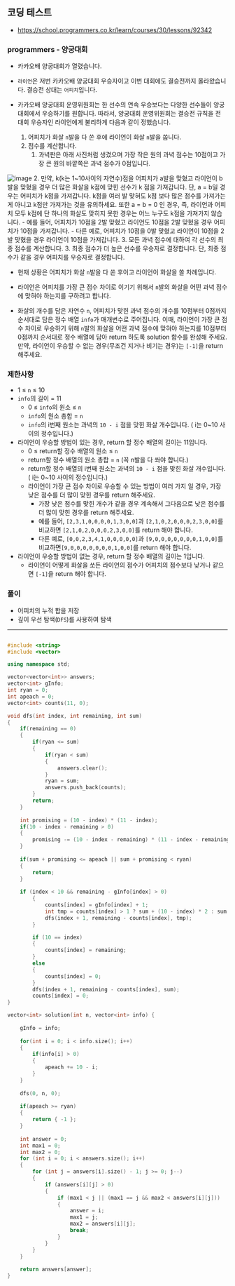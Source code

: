 ## 코딩 테스트
- https://school.programmers.co.kr/learn/courses/30/lessons/92342

### programmers - 양궁대회

- 카카오배 양궁대회가 열렸습니다.
- `라이언`은 저번 카카오배 양궁대회 우승자이고 이번 대회에도 결승전까지 올라왔습니다. 결승전 상대는 `어피치`입니다.
- 카카오배 양궁대회 운영위원회는 한 선수의 연속 우승보다는 다양한 선수들이 양궁대회에서 우승하기를 원합니다. 따라서, 양궁대회 운영위원회는 결승전 규칙을 전 대회 우승자인 라이언에게 불리하게 다음과 같이 정했습니다.

  1. 어피치가 화살 `n`발을 다 쏜 후에 라이언이 화살 `n`발을 쏩니다.
  2. 점수를 계산합니다.
     1. 과녁판은 아래 사진처럼 생겼으며 가장 작은 원의 과녁 점수는 10점이고 가장 큰 원의 바깥쪽은 과녁 점수가 0점입니다.

![image](https://github.com/user-attachments/assets/c47aa218-ebd6-46b5-bd33-c9725ca86867)
    2. 만약, k(k는 1~10사이의 자연수)점을 어피치가 a발을 맞혔고 라이언이 b발을 맞혔을 경우 더 많은 화살을 k점에 맞힌 선수가 k 점을 가져갑니다. 단, a = b일 경우는 어피치가 k점을 가져갑니다. k점을 여러 발 맞혀도 k점 보다 많은 점수를 가져가는 게 아니고 k점만 가져가는 것을 유의하세요. 또한 a = b = 0 인 경우, 즉, 라이언과 어피치 모두 k점에 단 하나의 화살도 맞히지 못한 경우는 어느 누구도 k점을 가져가지 않습니다.
      - 예를 들어, 어피치가 10점을 2발 맞혔고 라이언도 10점을 2발 맞혔을 경우 어피치가 10점을 가져갑니다.
      - 다른 예로, 어피치가 10점을 0발 맞혔고 라이언이 10점을 2발 맞혔을 경우 라이언이 10점을 가져갑니다.
    3. 모든 과녁 점수에 대하여 각 선수의 최종 점수를 계산합니다.
  3. 최종 점수가 더 높은 선수를 우승자로 결정합니다. 단, 최종 점수가 같을 경우 어피치를 우승자로 결정합니다.
- 현재 상황은 어피치가 화살 `n`발을 다 쏜 후이고 라이언이 화살을 쏠 차례입니다.
- 라이언은 어피치를 가장 큰 점수 차이로 이기기 위해서 `n`발의 화살을 어떤 과녁 점수에 맞혀야 하는지를 구하려고 합니다.

- 화살의 개수를 담은 자연수 `n`, 어피치가 맞힌 과녁 점수의 개수를 10점부터 0점까지 순서대로 담은 정수 배열 `info`가 매개변수로 주어집니다. 이때, 라이언이 가장 큰 점수 차이로 우승하기 위해 `n`발의 화살을 어떤 과녁 점수에 맞혀야 하는지를 10점부터 0점까지 순서대로 정수 배열에 담아 return 하도록 solution 함수를 완성해 주세요. 만약, 라이언이 우승할 수 없는 경우(무조건 지거나 비기는 경우)는 `[-1]`을 return 해주세요.


### 제한사항
- 1 ≤ `n` ≤ 10
- `info`의 길이 = 11
  - 0 ≤ `info`의 원소 ≤ `n`
  - `info`의 원소 총합 = `n`
  - `info`의 i번째 원소는 과녁의 `10 - i` 점을 맞힌 화살 개수입니다. ( i는 0~10 사이의 정수입니다.)
- 라이언이 우승할 방법이 있는 경우, return 할 정수 배열의 길이는 11입니다.
  - 0 ≤ return할 정수 배열의 원소 ≤ `n`
  - return할 정수 배열의 원소 총합 = `n` (꼭 n발을 다 쏴야 합니다.)
  - return할 정수 배열의 i번째 원소는 과녁의 `10 - i` 점을 맞힌 화살 개수입니다. ( i는 0~10 사이의 정수입니다.)
  - 라이언이 가장 큰 점수 차이로 우승할 수 있는 방법이 여러 가지 일 경우, 가장 낮은 점수를 더 많이 맞힌 경우를 return 해주세요.
    - 가장 낮은 점수를 맞힌 개수가 같을 경우 계속해서 그다음으로 낮은 점수를 더 많이 맞힌 경우를 return 해주세요.
    - 예를 들어, `[2,3,1,0,0,0,0,1,3,0,0]`과 `[2,1,0,2,0,0,0,2,3,0,0]`를 비교하면 `[2,1,0,2,0,0,0,2,3,0,0]`를 return 해야 합니다.
    - 다른 예로, `[0,0,2,3,4,1,0,0,0,0,0]`과 `[9,0,0,0,0,0,0,0,1,0,0]`를 비교하면`[9,0,0,0,0,0,0,0,1,0,0]`를 return 해야 합니다.
- 라이언이 우승할 방법이 없는 경우, return 할 정수 배열의 길이는 1입니다.
  - 라이언이 어떻게 화살을 쏘든 라이언의 점수가 어피치의 점수보다 낮거나 같으면 `[-1]`을 return 해야 합니다.

### 풀이
- 어피치의 누적 합을 저장
- 깊이 우선 탐색(`DFS`)를 사용하여 탐색

---

```c++

#include <string>
#include <vector>

using namespace std;

vector<vector<int>> answers;
vector<int> gInfo;
int ryan = 0;
int apeach = 0;
vector<int> counts(11, 0);

void dfs(int index, int remaining, int sum)
{
    if(remaining == 0)
    {
        if(ryan <= sum)
        {
            if(ryan < sum)
            {
                answers.clear();
            }
            ryan = sum;
            answers.push_back(counts);
        }
        return;
    }
    
    int promising = (10 - index) * (11 - index);
    if(10 - index - remaining > 0)
    {
        promising -= (10 - index - remaining) * (11 - index - remaining);
    }
    
    if(sum + promising <= apeach || sum + promising < ryan)
    {
        return;
    }
    
    if (index < 10 && remaining - gInfo[index] > 0)
        {
            counts[index] = gInfo[index] + 1;
            int tmp = counts[index] > 1 ? sum + (10 - index) * 2 : sum + (10 - index);
            dfs(index + 1, remaining - counts[index], tmp);
        }

        if (10 == index)
        {
            counts[index] = remaining;
        }
        else
        {
            counts[index] = 0;
        }
        dfs(index + 1, remaining - counts[index], sum);
        counts[index] = 0;
}

vector<int> solution(int n, vector<int> info) {
    
    gInfo = info;
    
    for(int i = 0; i < info.size(); i++)
    {
        if(info[i] > 0)
        {
            apeach += 10 - i;
        }
    }
    
    dfs(0, n, 0);
    
    if(apeach >= ryan)
    {
        return { -1 };
    }
    
    int answer = 0;
    int max1 = 0;
    int max2 = 0;
    for (int i = 0; i < answers.size(); i++)
    {
        for (int j = answers[i].size() - 1; j >= 0; j--)
        {
            if (answers[i][j] > 0)
            {
                if (max1 < j || (max1 == j && max2 < answers[i][j]))
                {
                    answer = i;
                    max1 = j;
                    max2 = answers[i][j];
                    break;
                }
            }
        }
    }
    
    return answers[answer];
}

```
